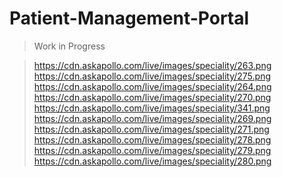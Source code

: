 # Patient-Management-Portal

> Work in Progress

> https://cdn.askapollo.com/live/images/speciality/263.png
> https://cdn.askapollo.com/live/images/speciality/275.png
> https://cdn.askapollo.com/live/images/speciality/264.png
> https://cdn.askapollo.com/live/images/speciality/270.png
> https://cdn.askapollo.com/live/images/speciality/341.png
> https://cdn.askapollo.com/live/images/speciality/269.png
> https://cdn.askapollo.com/live/images/speciality/271.png
> https://cdn.askapollo.com/live/images/speciality/278.png
> https://cdn.askapollo.com/live/images/speciality/279.png
> https://cdn.askapollo.com/live/images/speciality/280.png

